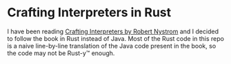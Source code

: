 # Crafting Interpreters in Rust

I have been reading [Crafting Interpreters by Robert Nystrom](https://craftinginterpreters.com/) and I decided to follow the book in Rust instead of Java.
Most of the Rust code in this repo is a naive line-by-line translation of the Java code present in the book, so the code may not be Rust-y™ enough.